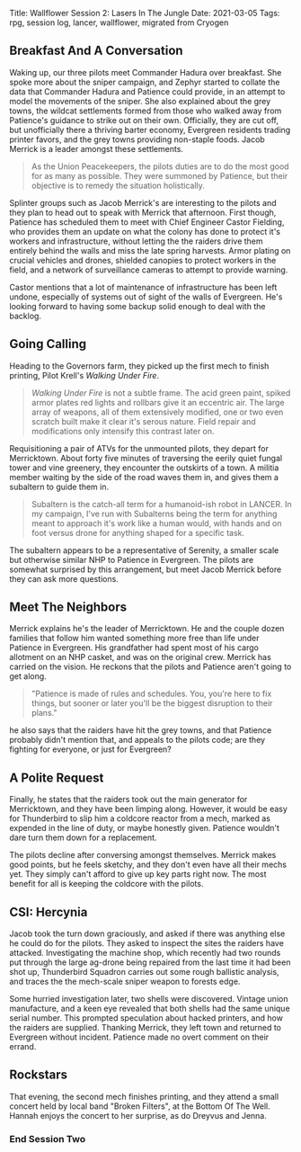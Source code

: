 Title: Wallflower Session 2: Lasers In The Jungle
Date: 2021-03-05
Tags: rpg, session log, lancer, wallflower, migrated from Cryogen

## Breakfast And A Conversation
Waking up, our three pilots meet Commander Hadura over breakfast. She spoke more about the sniper campaign,
and Zephyr started to collate the data that Commander Hadura and Patience could provide, in an attempt to model the movements of the sniper.
She also explained about the grey towns, the wildcat settlements formed from those who walked away from Patience's guidance to strike out on their own.
Officially, they are cut off, but unofficially there a thriving barter economy, Evergreen residents trading printer favors, and the grey towns providing non-staple foods. Jacob Merrick is a leader amongst these settlements.

> As the Union Peacekeepers, the pilots duties are to do the most good for as many as possible. They were summoned by Patience, but their objective is to remedy the situation holistically. 

Splinter groups such as Jacob Merrick's are interesting to the pilots and they plan to head out to speak with Merrick that afternoon. First though, Patience has scheduled them to meet with Chief Engineer Castor Fielding, who provides them an update on what the colony has done to protect it's workers and infrastructure, without letting the
the raiders drive them entirely behind the walls and miss the late spring harvests.
Armor plating on crucial vehicles and drones, shielded canopies to protect workers in the field, and a network of surveillance cameras to attempt to provide warning.

Castor mentions that a lot of maintenance of infrastructure has been left undone, especially of systems out of sight of the walls of Evergreen. He's looking forward to having some backup solid enough to deal with the backlog.

## Going Calling
Heading to the Governors farm, they picked up the first mech to finish printing, Pilot Krell's *Walking Under Fire*.

> *Walking Under Fire* is not a subtle frame. The acid green paint, spiked armor plates red lights and rollbars give it an eccentric air.  The large array of weapons, all of them extensively modified, one or two even scratch built make it clear it's serous nature. Field repair and modifications only intensify this contrast later on.

Requisitioning a pair of ATVs for the unmounted pilots, they depart for Merricktown. About forty five minutes of traversing the eerily quiet fungal tower and vine greenery, they encounter the outskirts of a town. 
A militia member waiting by the side of the road waves them in, and gives them a subaltern to guide them in.

> Subaltern is the catch-all term for a humanoid-ish robot in LANCER. In my campaign, I've run with Subalterns being the term for anything meant to approach it's work like a human would, with hands and on foot versus drone for anything shaped for a specific task.

The subaltern appears to be a representative of Serenity, a smaller scale but otherwise similar NHP to Patience in Evergreen. The pilots are somewhat surprised by this arrangement, but meet Jacob Merrick before they can ask more questions.

## Meet The Neighbors
Merrick explains he's the leader of Merricktown. He and the couple dozen families that follow him wanted something more free than life under Patience in Evergreen. His grandfather had spent most of his cargo allotment on an NHP casket, and was on the original crew. Merrick has carried on the vision. He reckons that the pilots and Patience aren't going to get along.

> "Patience is made of rules and schedules. You, you're here to fix things, but sooner or later you'll be the biggest disruption to their plans."

he also says that the raiders have hit the grey towns, and that Patience probably didn't mention that, and appeals to the pilots code; are they fighting for everyone, or just for Evergreen?

## A Polite Request

Finally, he states that the raiders took out the main generator for Merricktown, and they have been limping along. However, it would be easy for Thunderbird to slip him a coldcore reactor from a mech, marked as expended in the line of duty, or maybe honestly given. Patience wouldn't dare turn them down for a replacement.

The pilots decline after conversing amongst themselves. Merrick makes good points, but he feels sketchy, and they don't even have all their mechs yet. They simply can't afford to give up key parts right now. The most benefit for all is keeping the coldcore with the pilots.

## CSI: Hercynia
Jacob took the turn down graciously, and asked if there was anything else he could do for the pilots. They asked to inspect the sites the raiders have attacked.
Investigating the machine shop, which recently had two rounds put through the large ag-drone being repaired from the last time it had been shot up, Thunderbird Squadron carries out some rough ballistic analysis, and traces the the mech-scale sniper weapon to forests edge. 

Some hurried investigation later, two shells were discovered. Vintage union manufacture, and a keen eye revealed that both shells had the same unique serial number. This prompted speculation about hacked printers, and how the raiders are supplied. Thanking Merrick, they left town and returned to Evergreen without incident.
Patience made no overt comment on their errand.

## Rockstars
That evening, the second mech finishes printing, and they attend a small concert held by local band "Broken Filters", at the Bottom Of The Well. Hannah enjoys the concert to her surprise, as do Dreyvus and Jenna. 

### End Session Two
